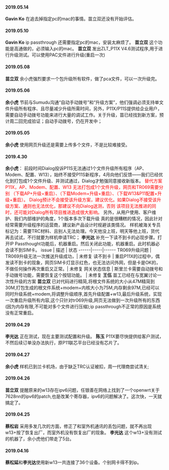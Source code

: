 
#### 2019.05.14
**Gavin Ko** 在追去掉指定pc的mac的事情。苗立双还没有开始评估。
#### 2019.05.10
**Gavin Ko** ip passthrough 还需要指定pc的mac，安装太麻烦了。
**苗立双** 这个功能是高通做的，必须输入pc的mac。
**苗立双**   发出ZLT_P11X V4.6测试程序,用于进行升级测试。可以使用PAC文件进行升级(重启一次)
#### 2019.05.08
**苗立双**   余小虎强烈要求一个包升级所有软件，做了pca文件，可以一次升级完。
#### 2019.05.06
**余小虎**  节前与Sumudu沟通“自动手动拨号”和“升级方案”，他们强调必须支持单文件升级所有程序、且尽量减少升级所需时间，另外，P11X/P11S提供给企业用户，需要自动手动拨号功能来进行大量的调试工作。关于升级，苗已经找到新方案，预计周二回完成验证；自动手动拨号，仍在开发中；
#### 2019.05.05
**余小虎**  使用网页升级还是需要上传多个文件，不是比较难接受。
#### 2019.4.30
**余小虎**：  前段时间Dialog投诉P11S无法通过1个文件升级所有程序（AP、Modem、配置、W13），始终不接受P11S新程序，4月向他们反馈――我们已经优化到打包成1个文件升级、并测试通过，Dialog才勉强同意接收新版本。
<font color=red>替代方案P11X，AP、Modem、配置、W13 无法打包成1个文件升级，网页和TR069需要分别 （下载AP+升级+重启）、（下载Modem+升级+重启）、（下载W13&P11配置+升级+重启）。
Dialog预计不会接受该升级方案，建议优化。如果Dialog不接受该升级方案、通则也无法优化，那建议不向Dialog送测，否则 该项目无法推进的同时，还可能对Dialog所有项目推进造成很大影响。</font>
另外，从用户使用、客户维护、我们内部维护的角度，1个版本多次下载升级 真的是很糟糕的情况，因此针对经常需要升级程序的运营商，建议新产品设计时规避该类情况。
样机被海关专员标记为：需要TRC材料、且别人无法处理。今天他没上班，明天等他上班，货代再去试试，不行就要为样机申请TRC；
**李光达** 补充一下读不到卡的必现步骤。打开IP Passthought功能后，机器重启。然后关闭此功能，机器重启。此时机器必会读不到SIM卡。  <hide>
issue | 描述 | 状态
------|-----|------
TR069升级问题 | TR069升级无法一次推送升级成功，|  未修复 
读不到卡 | 重启P11X的过程中，偶发读不到卡的现象，网页SIM卡灯显示红色，也无法访问外网，但是卡是OK的，不做任何操作再次重启又正常。|  未修复 
网关状态信息 | 斯里兰卡需要自动拨号和手动拨号功能，需要恢复这个按钮功能。 | 未修复 </hide>
**王伍** 苗工已经在与宽翼讨论一次性升级的方案
**苗立双** 已对代码进行精简,将根文件系统的大小从47M精简到30M,打包生成的根文件系统+modem+内核大小为75M,内存剩余97M,已经可以同时升级系统+modem,将调整升级顺序,首先升级配置+w13,最后升级系统，实现一次重启升级所有内容,这个只针对tr069升级,网页无法做到一次升级所有的东西(因为内存有限,不可能对多个文件进行压缩);ip passthrough不正常的原因是系统没有正常重启。
#### 2019.04.29
**李光达** 正在测试，现在主要测试配置和升级。
**陈玉** P11X要尽快提供给客户测试， 不然后续订单没办法执行，原P11联芯平台已经没有芯片了。
#### 2019.04.27
**余小虎** 样机已到兰卡机场，由于缺乏TRC认证被扣，周一代理商尝试清关;
#### 2019.04.26
**苗立双** 提醒原来的w13存在ipv6问题，任银善在网络上找到了一个openwrt关于7628nn的ipv6的patch,也是改某个寄存器，ipv6的问题解决了。这次快，一天就搞定了。
#### 2019.04.25
**蔡松岩** 采用多发几次的方面，修正了和室外机通讯的丢包问题，就不再出现w13+按了恢复出厂，而室外机没有恢复出厂的现象。
**李光达** 这个w13+没有测试的机器了，余小虎他们带走了5台。
#### 2019.04.16
**蔡松延**和**李光达**使用新w13一共连接了36个设备。个别网卡得不到ip。
